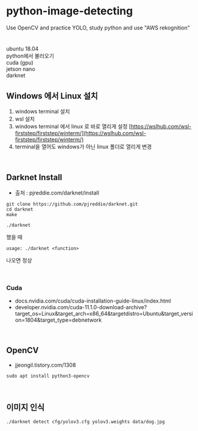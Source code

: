 # python-image-detecting
Use OpenCV and practice YOLO, study python and use "AWS rekognition"

# 
ubuntu 18.04 <br/>
python에서 불러오기 <br/>
cuda (gpu) <br/>
jetson nano <br/>
darknet <br/>


## Windows 에서 Linux 설치
1. windows terminal 설치
2. wsl 설치
3. windows terminal 에서 linux 로 바로 열리게 설정
[https://wslhub.com/wsl-firststep/firststep/winterm/](https://wslhub.com/wsl-firststep/firststep/winterm/)
4. terminal을 열어도 windows가 아닌 linux 폴더로 열리게 변경

<br/>

## Darknet Install
- 출처 : pjreddie.com/darknet/install
```
git clone https://github.com/pjreddie/darknet.git
cd darknet
make
```
```
./darknet
```
했을 때
```
usage: ./darknet <function>
```
나오면 정상

<br/>

### Cuda

- docs.nvidia.com/cuda/cuda-installation-guide-linux/index.html
- developer.nvidia.com/cuda-11.1.0-download-archive?target_os=Linux&target_arch=x86_64&targetdistro=Ubuntu&target_version=1804&target_type=debnetwork

<br/>

## OpenCV
- jjeongil.tistory.com/1308
```
sudo apt install python3-opencv
```
<br/>

## 이미지 인식
```
./darknet detect cfg/yolov3.cfg yolov3.weights data/dog.jpg
```

<br/>
